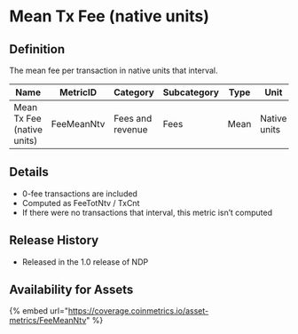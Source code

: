 # Mean Tx Fee (native units)

## Definition

The mean fee per transaction in native units that interval.

| Name                       | MetricID   | Category         | Subcategory | Type | Unit         | Interval |
| -------------------------- | ---------- | ---------------- | ----------- | ---- | ------------ | -------- |
| Mean Tx Fee (native units) | FeeMeanNtv | Fees and revenue | Fees        | Mean | Native units | 1 day    |

## Details

* 0-fee transactions are included
* Computed as FeeTotNtv / TxCnt
* If there were no transactions that interval, this metric isn’t computed

## Release History

* Released in the 1.0 release of NDP

## Availability for Assets

{% embed url="https://coverage.coinmetrics.io/asset-metrics/FeeMeanNtv" %}
